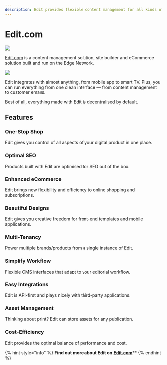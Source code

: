 ```yaml
---
description: Edit provides flexible content management for all kinds of businesses.
---
```


# Edit.com

![](../../.gitbook/assets/edit.com.png)

[Edit.com](https://edit.com) is a content management solution, site builder and eCommerce solution built and run on the Edge Network.

![](../../.gitbook/assets/editinterface.png)

Edit integrates with almost anything, from mobile app to smart TV. Plus, you can run everything from one clean interface — from content management to customer emails. 

Best of all, everything made with Edit is decentralised by default.

## Features

### One-Stop Shop

Edit gives you control of all aspects of your digital product in one place.

### Optimal SEO

Products built with Edit are optimised for SEO out of the box.

### Enhanced eCommerce

Edit brings new flexibility and efficiency to online shopping and subscriptions.

### Beautiful Designs

Edit gives you creative freedom for front-end templates and mobile applications.

### Multi-Tenancy

Power multiple brands/products from a single instance of Edit.

### Simplify Workflow

Flexible CMS interfaces that adapt to your editorial workflow.

### Easy Integrations

Edit is API-first and plays nicely with third-party applications.

### Asset Management

Thinking about print? Edit can store assets for any publication.

### Cost-Efficiency

Edit provides the optimal balance of performance and cost.

{% hint style="info" %}
**Find out more about Edit on** [**Edit.com**](https://edit.com)**
{% endhint %}
